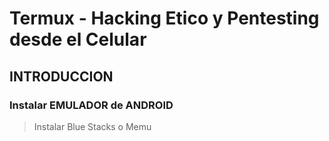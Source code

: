 # Termux - Hacking Etico y Pentesting desde el Celular

## INTRODUCCION

### Instalar EMULADOR de ANDROID

> Instalar Blue Stacks o Memu

